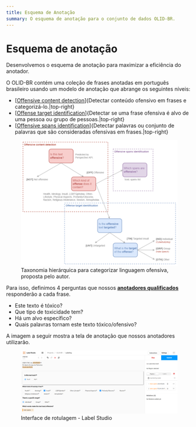 ```yaml
---
title: Esquema de Anotação
summary: O esquema de anotação para o conjunto de dados OLID-BR.
---
```


# Esquema de anotação

Desenvolvemos o esquema de anotação para maximizar a eficiência do anotador.

O OLID-BR contém uma coleção de frases anotadas em português brasileiro usando um modelo de anotação que abrange os seguintes níveis:

- [[Offensive content detection](#offensive-content-detection)]{Detectar conteúdo ofensivo em frases e categorizá-lo.|top-right}
- [[Offense target identification](#offense-target-identification)]{Detectar se uma frase ofensiva é alvo de uma pessoa ou grupo de pessoas.|top-right}
- [[Offensive spans identification](#offensive-spans-identification)]{Detectar palavras ou conjunto de palavras que são consideradas ofensivas em frases.|top-right}

<figure>
  <img src="../images/olid-br-taxonomy.png"/>
  <figcaption>Taxonomia hierárquica para categorizar linguagem ofensiva, proposta pelo autor.</figcaption>
</figure>

Para isso, definimos 4 perguntas que nossos [**anotadores qualificados**](qualified-annotators.pt.md) responderão a cada frase.

- Este texto é tóxico?
- Que tipo de toxicidade tem?
- Há um alvo específico?
- Quais palavras tornam este texto tóxico/ofensivo?

A imagem a seguir mostra a tela de anotação que nossos anotadores utilizarão.

<figure>
  <img src="../images/label_studio.png"/>
  <figcaption>Interface de rotulagem - Label Studio</figcaption>
</figure>
